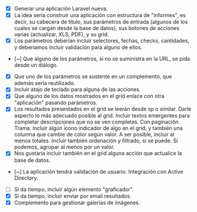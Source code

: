 - [x] Generar una aplicación Laravel nueva.
- [x] La idea sería construir una aplicación con estructura de "informes", es decir, su cabecera de título, sus parámetros de entrada (algunos de los cuales se cargan desde la base de datos), sus botones de acciones varias (actualizar, XLS, PDF), y su grid.
- [x] Los parámetros deberían incluir selectores, fechas, checks, cantidades, y deberíamos incluir validación para alguno de ellos.
- [~] Que alguno de los parámetros, si no se suministra en la URL, se pida desde un diálogo.
- [x] Que uno de los parámetros se sustente en un complemento, que además sería reutilizado.
- [x] Incluir atajo de teclado para alguna de las acciones.
- [x] Que alguno de los datos mostrados en el grid enlace con otra "aplicación" pasando parámetros.
- [x] Los resultados presentados en el grid se leerán desde sp o similar. Darle aspecto lo más adecuado posible al grid. Incluir textos emergentes para completar descripciones que no se ven completas. Con paginación. Trama. Incluir algún icono indicador de algo en el grid, y también una columna que cambie de color según valor. A ser posible, incluir al menos totales. Incluir también ordenación y filtrado, si se puede. Si podemos, agrupar al menos por un valor.
- [x] Nos gustaría incluir también en el grid alguna acción que actualice la base de datos.
- [~] La aplicación tendrá validación de usuario. Integración con Active Directory.
- [ ] Si da tiempo, incluir algún elemento "graficador".
- [x] Si da tiempo, incluir enviar por email resultados.
- [x] Complemento para gestionar galerías de imágenes.
